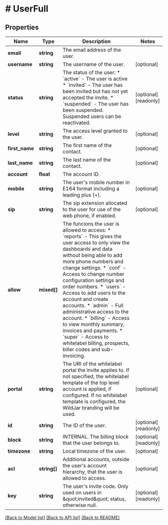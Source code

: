 # # UserFull

## Properties

Name | Type | Description | Notes
------------ | ------------- | ------------- | -------------
**email** | **string** | The email address of the user. |
**username** | **string** | The username of the user. | [optional]
**status** | **string** | The status of the user:  * &#x60;active&#x60; - The user is active  * &#x60;invited&#x60; - The user has been invited but has not yet accepted the invite.  * &#x60;suspended&#x60; - The user has been suspended. Suspended users can be reactivated. | [optional] [readonly]
**level** | **string** | The access level granted to the user. | [optional]
**first_name** | **string** | The first name of the contact. | [optional]
**last_name** | **string** | The last name of the contact. | [optional]
**account** | **float** | The account ID. |
**mobile** | **string** | The user&#39;s mobile number in E164 format including a leading plus (+). | [optional]
**sip** | **string** | The sip extension allocated to the user for use of the web phone, if enabled. | [optional]
**allow** | **mixed[]** | The funcions the user is allowed to access:   * &#x60;reports&#x60; - This gives the user access to only view the dashboards and data without being able to add more phone numbers and change settings.   * &#x60;conf&#x60; - Access to change number configuration settings and order numbers.   * &#x60;users&#x60; - Access to add users to the account and create accounts.   * &#x60;admin&#x60; - Full administrative access to the account.   * &#x60;billing&#x60; - Access to view monthly summary, invoices and payments.   * &#x60;super&#x60; - Access to whitelabel billing, prospects, biller codes and sub-invoicing. |
**portal** | **string** | The URI of the whitelabel portal the invite applies to. If not specified, the whitelabel template of the top level account is applied, if configured. If no whitelabel template is configured, the WildJar branding will be used. | [optional]
**id** | **string** | The ID of the user. | [optional] [readonly]
**block** | **string** | INTERNAL. The billing block that the user belongs to. | [optional] [readonly]
**timezone** | **string** | Local timezone of the user. | [optional]
**acl** | **string[]** | Additional accounts, outside the user&#39;s account hierarchy, that the user is allowed to access. | [optional]
**key** | **string** | The user&#39;s invite code. Only used on users in \&quot;invited\&quot; status, otherwise null. | [optional] [readonly]

[[Back to Model list]](../../README.md#models) [[Back to API list]](../../README.md#endpoints) [[Back to README]](../../README.md)
